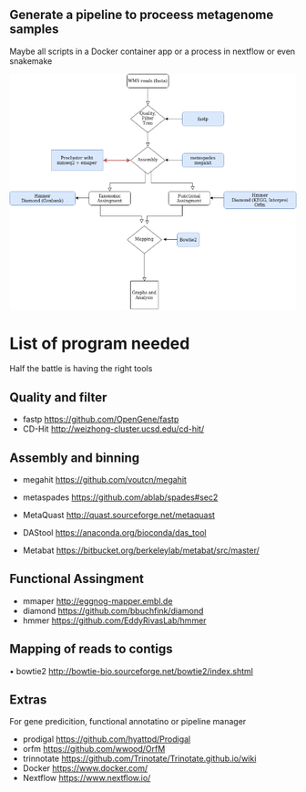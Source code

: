 
## Generate a pipeline to proceess metagenome samples 

Maybe all scripts in a Docker container app or a process in nextflow or even snakemake



![Plot](https://github.com/amartinsan/MetabolicProfile_Inferring/blob/main/Diagram.png)



# List of program  needed

Half the battle is having the right tools

## Quality and filter

- fastp https://github.com/OpenGene/fastp
-	CD-Hit  http://weizhong-cluster.ucsd.edu/cd-hit/

## Assembly and binning

-	megahit https://github.com/voutcn/megahit

-	metaspades https://github.com/ablab/spades#sec2

-	MetaQuast http://quast.sourceforge.net/metaquast

-	DAStool https://anaconda.org/bioconda/das_tool

-	Metabat https://bitbucket.org/berkeleylab/metabat/src/master/

 
## Functional Assingment 

-	mmaper http://eggnog-mapper.embl.de
-	diamond https://github.com/bbuchfink/diamond
-	hmmer  https://github.com/EddyRivasLab/hmmer

## Mapping of reads to contigs

•	bowtie2 http://bowtie-bio.sourceforge.net/bowtie2/index.shtml

## Extras

For gene predicition, functional annotatino or pipeline manager

-	prodigal https://github.com/hyattpd/Prodigal
-	orfm https://github.com/wwood/OrfM
-	trinnotate https://github.com/Trinotate/Trinotate.github.io/wiki
-	Docker https://www.docker.com/
-	Nextflow  https://www.nextflow.io/
